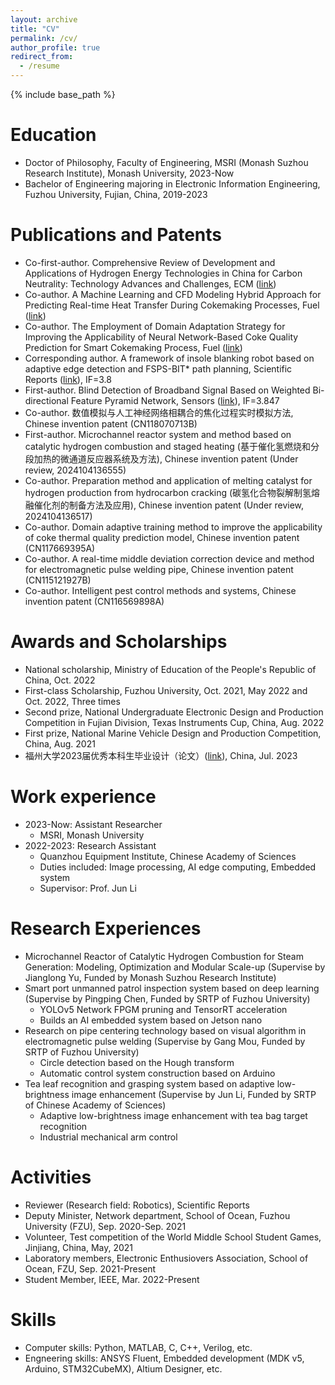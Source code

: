 ```yaml
---
layout: archive
title: "CV"
permalink: /cv/
author_profile: true
redirect_from:
  - /resume
---
```


{% include base_path %}

Education
======
* Doctor of Philosophy, Faculty of Engineering, MSRI (Monash Suzhou Research Institute), Monash University, 2023-Now
* Bachelor of Engineering majoring in Electronic Information Engineering, Fuzhou University, Fujian, China, 2019-2023

Publications and Patents
======
* Co-first-author. Comprehensive Review of Development and Applications of Hydrogen Energy Technologies in China for Carbon Neutrality: Technology Advances and Challenges, ECM ([link](https://doi.org/10.1016/j.enconman.2024.118776))
* Co-author. A Machine Learning and CFD Modeling Hybrid Approach for Predicting Real-time Heat Transfer During Cokemaking Processes, Fuel ([link](https://doi.org/10.1016/j.fuel.2024.132273))
* Co-author. The Employment of Domain Adaptation Strategy for Improving the Applicability of Neural Network-Based Coke Quality Prediction for Smart Cokemaking Process, Fuel ([link](https://doi.org/10.1016/j.fuel.2024.132162))
* Corresponding author. A framework of insole blanking robot based on adaptive edge detection and FSPS-BIT* path planning, Scientific Reports ([link](https://www.nature.com/articles/s41598-024-71636-4)), IF=3.8
* First-author. Blind Detection of Broadband Signal Based on Weighted Bi-directional Feature Pyramid Network, Sensors ([link](https://www.mdpi.com/1424-8220/23/3/1525)), IF=3.847
* Co-author. 数值模拟与人工神经网络相耦合的焦化过程实时模拟方法, Chinese invention patent (CN118070713B)
* First-author. Microchannel reactor system and method based on catalytic hydrogen combustion and staged heating (基于催化氢燃烧和分段加热的微通道反应器系统及方法), Chinese invention patent (Under review, 2024104136555)
* Co-author. Preparation method and application of melting catalyst for hydrogen production from hydrocarbon cracking (碳氢化合物裂解制氢熔融催化剂的制备方法及应用), Chinese invention patent (Under review, 2024104136517)
* Co-author. Domain adaptive training method to improve the applicability of coke thermal quality prediction model, Chinese invention patent (CN117669395A)
* Co-author. A real-time middle deviation correction device and method for electromagnetic pulse welding pipe, Chinese invention patent (CN115121927B)
* Co-author. Intelligent pest control methods and systems, Chinese invention patent (CN116569898A)

Awards and Scholarships
======
* National scholarship, Ministry of Education of the People's Republic of China, Oct. 2022
* First-class Scholarship, Fuzhou University, Oct. 2021, May 2022 and Oct. 2022, Three times
* Second prize, National Undergraduate Electronic Design and Production Competition in Fujian Division, Texas Instruments Cup, China, Aug. 2022
* First prize, National Marine Vehicle Design and Production Competition, China, Aug. 2021
* 福州大学2023届优秀本科生毕业设计（论文）([link](https://jwch.fzu.edu.cn/info/1039/12881.htm)), China, Jul. 2023

Work experience
======
* 2023-Now: Assistant Researcher
  * MSRI, Monash University
* 2022-2023: Research Assistant
  * Quanzhou Equipment Institute, Chinese Academy of Sciences
  * Duties included: Image processing, AI edge computing, Embedded system
  * Supervisor: Prof. Jun Li
  
Research Experiences
======
* Microchannel Reactor of Catalytic Hydrogen Combustion for Steam Generation: Modeling, Optimization and Modular Scale-up (Supervise by Jianglong Yu, Funded by Monash Suzhou Research Institute)
* Smart port unmanned patrol inspection system based on deep learning (Supervise by Pingping Chen, Funded by SRTP of Fuzhou University)
  * YOLOv5 Network FPGM pruning and TensorRT acceleration
  * Builds an AI embedded system based on Jetson nano
* Research on pipe centering technology based on visual algorithm in electromagnetic pulse welding (Supervise by Gang Mou, Funded by SRTP of Fuzhou University)
  * Circle detection based on the Hough transform
  * Automatic control system construction based on Arduino
* Tea leaf recognition and grasping system based on adaptive low-brightness image enhancement (Supervise by Jun Li, Funded by SRTP of Chinese Academy of Sciences)
  * Adaptive low-brightness image enhancement with tea bag target recognition
  * Industrial mechanical arm control

Activities
======
* Reviewer (Research field: Robotics), Scientific Reports
* Deputy Minister, Network department, School of Ocean, Fuzhou University (FZU), Sep. 2020-Sep. 2021
* Volunteer, Test competition of the World Middle School Student Games, Jinjiang, China, May, 2021
* Laboratory members, Electronic Enthusiovers Association, School of Ocean, FZU, Sep. 2021-Present
* Student Member, IEEE, Mar. 2022-Present

Skills
======
* Computer skills: Python, MATLAB, C, C++, Verilog, etc.
* Engneering skills: ANSYS Fluent, Embedded development (MDK v5, Arduino, STM32CubeMX), Altium Designer, etc.
